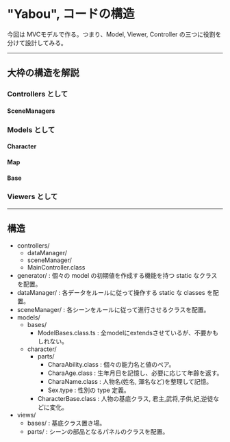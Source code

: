 # "Yabou", コードの構造

今回は MVCモデルで作る。つまり、Model, Viewer, Controller の三つに役割を分けて設計してみる。

---

## 大枠の構造を解説

### Controllers として

#### SceneManagers

### Models として

#### Character

#### Map

#### Base

### Viewers として

---

## 構造

- controllers/
  - dataManager/
  - sceneManager/
  - MainController.class
- generator/ : 個々の model の初期値を作成する機能を持つ static なクラスを配置。
- dataManager/ : 各データをルールに従って操作する static な classes を配置。
- sceneManager/ : 各シーンをルールに従って進行させるクラスを配置。
- models/
  - bases/
    - ModelBases.class.ts : 全modelにextendsさせているが、不要かもしれない。
  - character/
    - parts/
      - CharaAbility.class : 個々の能力名と値のペア。
      - CharaAge.class : 生年月日を記憶し、必要に応じて年齢を返す。
      - CharaName.class : 人物名(姓名, 渾名など)を整理して記憶。
      - Sex.type : 性別の type 定義。
    - CharacterBase.class : 人物の基底クラス, 君主,武将,子供,妃,逆徒などに変化。
- views/
  - bases/ : 基底クラス置き場。
  - parts/ : シーンの部品となるパネルのクラスを配置。
